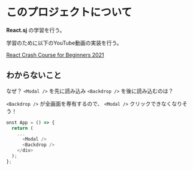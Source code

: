 # このプロジェクトについて

**React.sj** の学習を行う。

学習のために以下のYouTube動画の実装を行う。

[React Crash Course for Beginners 2021](https://www.youtube.com/watch?v=Dorf8i6lCuk)

## わからないこと

なぜ？ `<Modal />` を先に読み込み `<Backdrop />` を後に読み込むのは？

`<Backdrop />` が全画面を専有するので、  `<Modal />` クリックできなくなりそう！

```javascript
onst App = () => {
  return (
    ...
      <Modal />
      <Backdrop />
    </div>
  );
};
```
